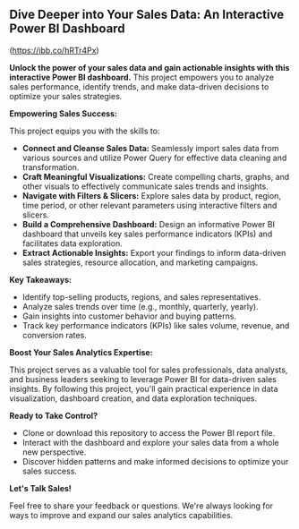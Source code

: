 ## Dive Deeper into Your Sales Data: An Interactive Power BI Dashboard

(https://ibb.co/hRTr4Px)

**Unlock the power of your sales data and gain actionable insights with this interactive Power BI dashboard.** This project empowers you to analyze sales performance, identify trends, and make data-driven decisions to optimize your sales strategies.

**Empowering Sales Success:**

This project equips you with the skills to:

* **Connect and Cleanse Sales Data:** Seamlessly import sales data from various sources and utilize Power Query for effective data cleaning and transformation.
* **Craft Meaningful Visualizations:** Create compelling charts, graphs, and other visuals to effectively communicate sales trends and insights.
* **Navigate with Filters & Slicers:** Explore sales data by product, region, time period, or other relevant parameters using interactive filters and slicers.
* **Build a Comprehensive Dashboard:** Design an informative Power BI dashboard that unveils key sales performance indicators (KPIs) and facilitates data exploration.
* **Extract Actionable Insights:** Export your findings to inform data-driven sales strategies, resource allocation, and marketing campaigns.

**Key Takeaways:**

* Identify top-selling products, regions, and sales representatives.
* Analyze sales trends over time (e.g., monthly, quarterly, yearly).
* Gain insights into customer behavior and buying patterns.
* Track key performance indicators (KPIs) like sales volume, revenue, and conversion rates.

**Boost Your Sales Analytics Expertise:**

This project serves as a valuable tool for sales professionals, data analysts, and business leaders seeking to leverage Power BI for data-driven sales insights. By following this project, you'll gain practical experience in data visualization, dashboard creation, and data exploration techniques.

**Ready to Take Control?**

* Clone or download this repository to access the Power BI report file.
* Interact with the dashboard and explore your sales data from a whole new perspective.
* Discover hidden patterns and make informed decisions to optimize your sales success.

**Let's Talk Sales!**

Feel free to share your feedback or questions. We're always looking for ways to improve and expand our sales analytics capabilities.
